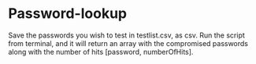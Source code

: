 # Password-lookup
Save the passwords you wish to test in testlist.csv, as csv.
Run the script from terminal, and it will return an array with the compromised passwords along with the number of hits [password, numberOfHits].
